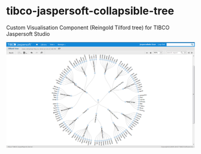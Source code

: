 # tibco-jaspersoft-collapsible-tree
Custom Visualisation Component (Reingold Tilford tree) for TIBCO Jaspersoft Studio

![alt text](https://raw.githubusercontent.com/fotisz/TIBCOJaspersoftCollapsibleTree/master/ReingoldTilfordTree.png "TIBCO Jaspersoft Calendar")

